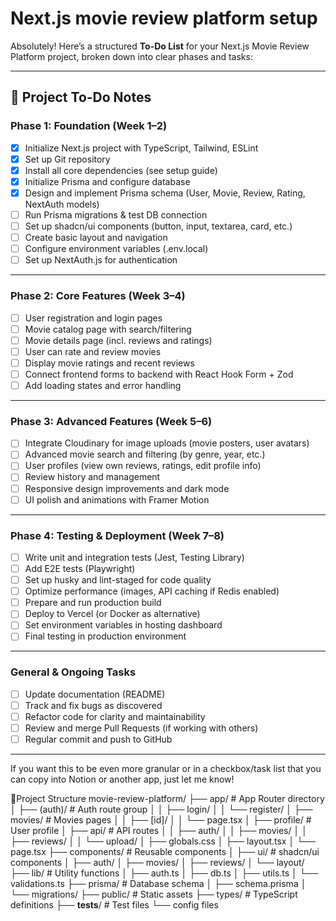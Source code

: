 # Next.js movie review platform setup

Absolutely! Here’s a structured **To-Do List** for your Next.js Movie Review Platform project, broken down into clear phases and tasks:

---

## 🚀 Project To-Do Notes

### Phase 1: Foundation (Week 1–2)

- [x] Initialize Next.js project with TypeScript, Tailwind, ESLint
- [x] Set up Git repository
- [x] Install all core dependencies (see setup guide)
- [x] Initialize Prisma and configure database
- [x] Design and implement Prisma schema (User, Movie, Review, Rating, NextAuth models)
- [ ] Run Prisma migrations & test DB connection
- [ ] Set up shadcn/ui components (button, input, textarea, card, etc.)
- [ ] Create basic layout and navigation
- [ ] Configure environment variables (.env.local)
- [ ] Set up NextAuth.js for authentication

---

### Phase 2: Core Features (Week 3–4)

- [ ] User registration and login pages
- [ ] Movie catalog page with search/filtering
- [ ] Movie details page (incl. reviews and ratings)
- [ ] User can rate and review movies
- [ ] Display movie ratings and recent reviews
- [ ] Connect frontend forms to backend with React Hook Form + Zod
- [ ] Add loading states and error handling

---

### Phase 3: Advanced Features (Week 5–6)

- [ ] Integrate Cloudinary for image uploads (movie posters, user avatars)
- [ ] Advanced movie search and filtering (by genre, year, etc.)
- [ ] User profiles (view own reviews, ratings, edit profile info)
- [ ] Review history and management
- [ ] Responsive design improvements and dark mode
- [ ] UI polish and animations with Framer Motion

---

### Phase 4: Testing & Deployment (Week 7–8)

- [ ] Write unit and integration tests (Jest, Testing Library)
- [ ] Add E2E tests (Playwright)
- [ ] Set up husky and lint-staged for code quality
- [ ] Optimize performance (images, API caching if Redis enabled)
- [ ] Prepare and run production build
- [ ] Deploy to Vercel (or Docker as alternative)
- [ ] Set environment variables in hosting dashboard
- [ ] Final testing in production environment

---

### General & Ongoing Tasks

- [ ] Update documentation (README)
- [ ] Track and fix bugs as discovered
- [ ] Refactor code for clarity and maintainability
- [ ] Review and merge Pull Requests (if working with others)
- [ ] Regular commit and push to GitHub

---

If you want this to be even more granular or in a checkbox/task list that you can copy into Notion or another app, just let me know!

📂Project Structure
movie-review-platform/
├── app/ # App Router directory
│ ├── (auth)/ # Auth route group
│ │ ├── login/
│ │ └── register/
│ ├── movies/ # Movies pages
│ │ ├── [id]/
│ │ └── page.tsx
│ ├── profile/ # User profile
│ ├── api/ # API routes
│ │ ├── auth/
│ │ ├── movies/
│ │ ├── reviews/
│ │ └── upload/
│ ├── globals.css
│ ├── layout.tsx
│ └── page.tsx
├── components/ # Reusable components
│ ├── ui/ # shadcn/ui components
│ ├── auth/
│ ├── movies/
│ ├── reviews/
│ └── layout/
├── lib/ # Utility functions
│ ├── auth.ts
│ ├── db.ts
│ ├── utils.ts
│ └── validations.ts
├── prisma/ # Database schema
│ ├── schema.prisma
│ └── migrations/
├── public/ # Static assets
├── types/ # TypeScript definitions
├── **tests**/ # Test files
└── config files
